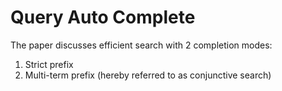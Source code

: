 # Query Auto Complete

The paper discusses efficient search with 2 completion modes:
1. Strict prefix
2. Multi-term prefix (hereby referred to as conjunctive search)

## 
